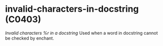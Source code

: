 # invalid-characters-in-docstring (C0403)
*Invalid characters %r in a docstring* Used when a word in docstring
cannot be checked by enchant.
